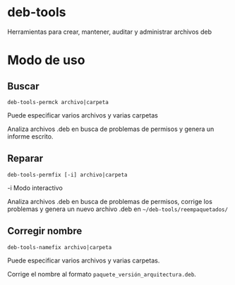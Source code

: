 # deb-tools
Herramientas para crear, mantener, auditar y administrar archivos deb

# Modo de uso

## Buscar

`deb-tools-permck archivo|carpeta`

Puede especificar varios archivos y varias carpetas

Analiza archivos .deb en busca de problemas de permisos y genera un informe escrito.

## Reparar

`deb-tools-permfix [-i] archivo|carpeta`

-i Modo interactivo

Analiza archivos .deb en busca de problemas de permisos, corrige los problemas y genera un nuevo archivo .deb en `~/deb-tools/reempaquetados/`

## Corregir nombre

`deb-tools-namefix archivo|carpeta`

Puede especificar varios archivos y varias carpetas.

Corrige el nombre al formato `paquete_versión_arquitectura.deb`.

